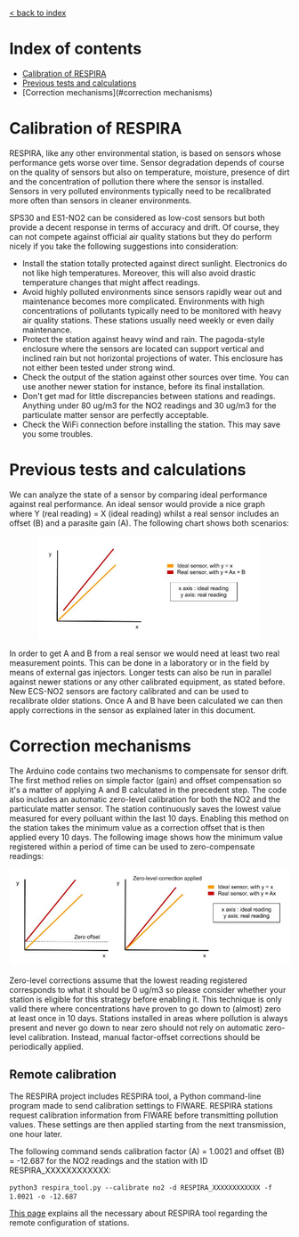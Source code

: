 [< back to index](../../README.md)

# Index of contents

- [Calibration of RESPIRA](#calibration-of-respira)
- [Previous tests and calculations](#previous-tests-and-calculations)
- [Correction mechanisms](#correction mechanisms)

# Calibration of RESPIRA

RESPIRA, like any other environmental station, is based on sensors whose performance gets worse over time. Sensor degradation depends of course on the quality of sensors but also on temperature, moisture, presence of dirt and the concentration of pollution there where the sensor is installed. Sensors in very polluted environments typically need to be recalibrated more often than sensors in cleaner environments.

SPS30 and ES1-NO2 can be considered as low-cost sensors but both provide a decent response in terms of accuracy and drift. Of course, they can not compete against official air quality stations but they do perform nicely if you take the following suggestions into consideration:

- Install the station totally protected against direct sunlight. Electronics do not like high temperatures. Moreover, this will also avoid drastic temperature changes that might affect readings.
- Avoid highly polluted environments since sensors rapidly wear out and maintenance becomes more complicated. Environments with high concentrations of pollutants typically need to be monitored with heavy air quality stations. These stations usually need weekly or even daily maintenance.
- Protect the station against heavy wind and rain. The pagoda-style enclosure where the sensors are located can support vertical and inclined rain but not horizontal projections of water. This enclosure has not either been tested under strong wind.
- Check the output of the station against other sources over time. You can use another newer station for instance, before its final installation.
- Don't get mad for little discrepancies between stations and readings. Anything under 80 ug/m3 for the NO2 readings and 30 ug/m3 for the particulate matter sensor are perfectly acceptable.
- Check the WiFi connection before installing the station. This may save you some troubles.

# Previous tests and calculations

We can analyze the state of a sensor by comparing ideal performance against real performance. An ideal sensor would provide a nice graph where Y (real reading) = X (ideal reading) whilst a real sensor includes an offset (B) and a parasite gain (A). The following chart shows both scenarios:

<p align="center">
<img width="400" src="../img/calibration_chart_01.jpg">
</p>

In order to get A and B from a real sensor we would need at least two real measurement points. This can be done in a laboratory or in the field by means of external gas injectors. Longer tests can also be run in parallel against newer stations or any other calibrated equipment, as stated before. New ECS-NO2 sensors are factory calibrated and can be used to recalibrate older stations. Once A and B have been calculated we can then apply corrections in the sensor as explained later in this document.

# Correction mechanisms

The Arduino code contains two mechanisms to compensate for sensor drift. The first method relies on simple factor (gain) and offset compensation so it's a matter of applying A and B calculated in the precedent step. The code also includes an automatic zero-level calibration for both the NO2 and the particulate matter sensor. The station continuously saves the lowest value measured for every polluant within the last 10 days. Enabling this method on the station takes the minimum value as a correction offset that is then applied every 10 days. The following image shows how the minimum value registered within a period of time can be used to zero-compensate readings:

<p align="center">
<img width="600" src="../img/calibration_chart_02.jpg">
</p>

Zero-level corrections assume that the lowest reading registered corresponds to what it should be 0 ug/m3 so please consider whether your station is eligible for this strategy before enabling it. This technique is only valid there where concentrations have proven to go down to (almost) zero at least once in 10 days. Stations installed in areas where pollution is always present and never go down to near zero should not rely on automatic zero-level calibration. Instead, manual factor-offset corrections should be periodically applied.

## Remote calibration

The RESPIRA project includes RESPIRA tool, a Python command-line program made to send calibration settings to FIWARE. RESPIRA stations request calibration information from FIWARE before transmitting pollution values. These settings are then applied starting from the next transmission, one hour later.

The following command sends calibration factor (A) = 1.0021 and offset (B) = -12.687 for the NO2 readings and the station with ID RESPIRA_XXXXXXXXXXXX:

```
python3 respira_tool.py --calibrate no2 -d RESPIRA_XXXXXXXXXXXX -f 1.0021 -o -12.687
```

[This page](RESPIRA_TOOL.md) explains all the necessary about RESPIRA tool regarding the remote configuration of stations.


